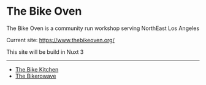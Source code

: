 # The Bike Oven
The Bike Oven is a community run workshop serving NorthEast Los Angeles

Current site: https://www.thebikeoven.org/

This site will be build in Nuxt 3

---

+ [The Bike Kitchen](https://bicyclekitchen.org/)
+ [The Bikerowave](https://bikerowave.org/)
